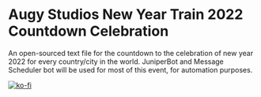 # Augy Studios New Year Train 2022 Countdown Celebration
An open-sourced text file for the countdown to the celebration of new year 2022 for every country/city in the world.
JuniperBot and Message Scheduler bot will be used for most of this event, for automation purposes.

[![ko-fi](https://ko-fi.com/img/githubbutton_sm.svg)](https://ko-fi.com/F1F41H5S9)